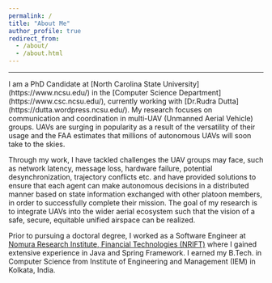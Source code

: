 ```yaml
---
permalink: /
title: "About Me"
author_profile: true
redirect_from: 
  - /about/
  - /about.html
---
```

<hr style="height:1px;border:none;color:#333;background-color:#333;"/>
I am a PhD Candidate at [North Carolina State University](https://www.ncsu.edu/) in the [Computer Science Department](https://www.csc.ncsu.edu/), currently working with [Dr.Rudra Dutta](https://dutta.wordpress.ncsu.edu/). My research focuses on communication and coordination in multi-UAV (Unmanned Aerial Vehicle) groups. UAVs are surging in popularity as a result of the versatility of their usage and the FAA estimates that millions of autonomous UAVs will soon take to the skies. 

Through my work, I have tackled challenges the UAV groups may face, such as network latency, message loss, hardware failure, potential desynchronization, trajectory conflicts etc. and have provided solutions to ensure that each agent can make autonomous decisions in a distributed manner based on state information exchanged with other platoon members, in order to successfully complete their mission. The goal of my research is to integrate UAVs into the wider aerial ecosystem such that the vision of a safe, secure, equitable unified airspace can be realized. 

Prior to pursuing a doctoral degree, I worked as a Software Engineer at [Nomura Research Institute, Financial Technologies (NRIFT)](https://www.nrifintech.com/) where I gained extensive experience in Java and Spring Framework. I earned my B.Tech. in Computer Science from Institute of Engineering and Management (IEM) in Kolkata, India.

